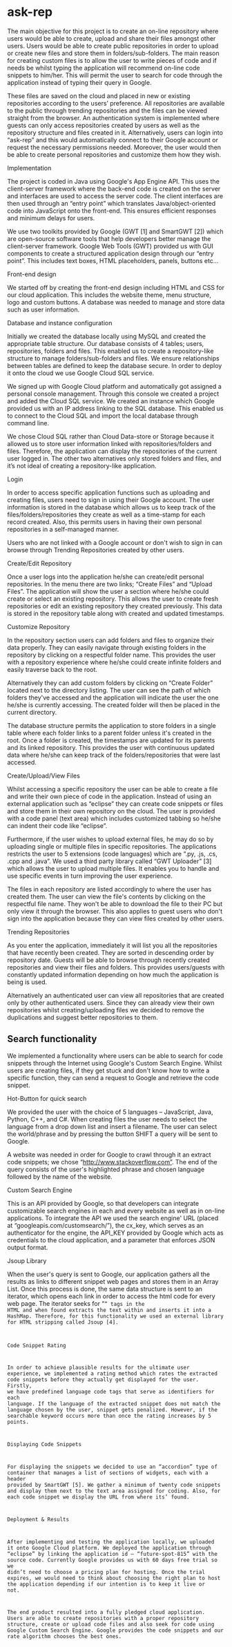 ask-rep
=======

The main objective for this project is to create an on-line repository where users would be able to create, upload and share their files amongst other users. Users would be able to create public repositories in order to upload or create new files and store them in folders/sub-folders. The main reason for creating custom files is to allow the user to write pieces of code and if needs be whilst typing the application will recommend on-line code snippets to him/her. This will permit the user to search for code through the application instead of typing their query in Google.

These files are saved on the cloud and placed in new or existing repositories according to the users’ preference. All repositories are available to the public through trending repositories and the files can be viewed straight from the browser. An authentication system is implemented where guests can only access repositories created by users as well as the repository structure and files created in it. Alternatively, users can login into “ask-rep” and this would automatically connect to their Google account or request the necessary permissions needed. Moreover, the user would then be able to create personal repositories and customize them how they wish.

Implementation

The project is coded in Java using Google's App Engine API. This uses the client-server framework where the back-end code is created on the server and interfaces are used to access the server code. The client interfaces are then used through an “entry point” which translates Java/object-oriented code into JavaScript onto the front-end. This ensures efficient responses and minimum delays for users.

We use two toolkits provided by Google (GWT [1] and SmartGWT [2]) which are open-source software tools that help developers better manage the client-server framework. Google Web Tools (GWT) provided us with GUI components to create a structured application design through our “entry point”. This includes text boxes, HTML placeholders, panels, buttons etc…

Front-end design

We started off by creating the front-end design including HTML and CSS for our cloud application. This includes the website theme, menu structure, logo and custom buttons. A database was needed to manage and store data such as user information.

Database and instance configuration

Initially we created the database locally using MySQL and created the appropriate table structure. Our database consists of 4 tables; users, repositories, folders and files. This enabled us to create a repository-like structure to manage folders/sub-folders and files. We ensure relationships between tables are defined to keep the database secure. In order to deploy it onto the cloud we use Google Cloud SQL service.

We signed up with Google Cloud platform and automatically got assigned a personal console management. Through this console we created a project and added the Cloud SQL service. We created an instance which Google provided us with an IP address linking to the SQL database. This enabled us to connect to the Cloud SQL and import the local database through command line.

We chose Cloud SQL rather than Cloud Data-store or Storage because it allowed us to store user information linked with repositories/folders and files. Therefore, the application can display the repositories of the current user logged in. The other two alternatives only stored folders and files, and it’s not ideal of creating a repository-like application.

Login

In order to access specific application functions such as uploading and creating files, users need to sign in using their Google account. The user information is stored in the database which allows us to keep track of the files/folders/repositories they create as well as a time-stamp for each record created. Also, this permits users in having their own personal repositories in a self-managed manner.  

Users who are not linked with a Google account or don't wish to sign in can browse through Trending Repositories created by other users.

Create/Edit Repository

Once a user logs into the application he/she can create/edit personal repositories. In the menu there are two links; “Create Files” and “Upload Files”. The application will show the user a section where he/she could create or select an existing repository. This allows the user to create fresh repositories or edit an existing repository they created previously. This data is stored in the repository table along with created and updated timestamps.

Customize Repository

In the repository section users can add folders and files to organize their data properly. They can easily navigate through existing folders in the repository by clicking on a respectful folder name. This provides the user with a repository experience where he/she could create infinite folders and easily traverse back to the root.

Alternatively they can add custom folders by clicking on “Create Folder” located next to the directory listing. The user can see the path of which folders they've accessed and the application will indicate the user the one he/she is currently accessing. The created folder will then be placed in the current directory.

The database structure permits the application to store folders in a single table where each folder links to a parent folder unless it's created in the root. Once a folder is created, the timestamps are updated for its parents and its linked repository. This provides the user with continuous updated data where he/she can keep track of the folders/repositories that were last accessed.

Create/Upload/View Files

Whilst accessing a specific repository the user can be able to create a file and write their own piece of code in the application. Instead of using an external application such as “eclipse” they can create code snippets or files and store them in their own repository on the cloud. The user is provided with a code panel (text area) which includes customized tabbing so he/she can indent their code like “eclipse”.


Furthermore, if the user wishes to upload external files, he may do so by uploading single or multiple files in specific repositories. The applications restricts the user to 5 extensions (code languages) which are “.py, .js, .cs, .cpp and .java”. We used a third party library called “GWT Uploader” [3] which allows the user to upload multiple files. It enables you to handle and use specific events in turn improving the user experience.

The files in each repository are listed accordingly to where the user has created them. The user can view the file's contents by clicking on the respectful file name. They won't be able to download the file to their PC but only view it through the browser. This also applies to guest users who don't sign into the application because they can view files created by other users. 

Trending Repositories

As you enter the application, immediately it will list you all the repositories that have recently been created.  They are sorted in descending order by repository date. Guests will be able to browse through recently created repositories and view their files and folders. This provides users/guests with constantly updated information depending on how much the application is being is used.

Alternatively an authenticated user can view all repositories that are created only by other authenticated users. Since they can already view their own repositories whilst creating/uploading files we decided to remove the duplications and suggest better repositories to them.

## Search functionality

We implemented a functionality where users can be able to search for code snippets through the Internet using Google's Custom Search Engine. Whilst users are creating files, if they get stuck and don't know how to write a specific function, they can send a request to Google and retrieve the code snippet.

Hot-Button for quick search

We provided the user with the choice of 5 languages – JavaScript, Java, Python, C++, and C#. When creating files the user needs to select the language from a drop down list and insert a filename. The user can select the world/phrase and by pressing the button SHIFT a query will be sent to Google.

A website was needed in order for Google to crawl through it an extract code snippets; we chose “http://www.stackoverflow.com”. The end of the query consists of the user's highlighted phrase and chosen language followed by the name of the website.

Custom Search Engine

This is an API provided by Google, so that developers can integrate customizable search engines in each and every website as well as in on-line applications. To integrate the API we used the search engine' URL (placed at “googleapis.com/customsearch/”), the cx_key, which serves as an authenticator for the engine, the API_KEY provided by Google which acts as credentials to the cloud application, and a parameter that enforces JSON output format.

Jsoup Library

When the user's query is sent to Google, our application gathers all the results as links to different snippet web pages and stores them in an Array List. Once this process is done, the same data structure is sent to an iterator, which opens each link in order to access the html code for every web page. The iterator seeks for “<code>” tags in the HTML and when found extracts the text within and inserts it into a HashMap. Therefore, for this functionality we used an external library for HTML stripping called Jsoup [4].

Code Snippet Rating

In order to achieve plausible results for the ultimate user experience, we implemented a rating method which rates the extracted code snippets before they actually get displayed for the user. Firstly, we have predefined language code tags that serve as identifiers for each language. If the language of the extracted snippet does not match the language chosen by the user, snippet gets penalized. However, if the searchable keyword occurs more than once the rating increases by 5 points.

Displaying Code Snippets

For displaying the snippets we decided to use an “accordion” type of container that manages a list of sections of widgets, each with a header provided by SmartGWT [5]. We gather a minimum of twenty code snippets and display them next to the text area assigned for coding. Also, for each code snippet we display the URL from where its’ found.


Deployment & Results

After implementing and testing the application locally, we uploaded it onto Google Cloud platform. We deployed the application through “eclipse” by linking the application id – “future-spot-815” with the source code. Currently Google provides us with 60 days free trial so we didn’t need to choose a pricing plan for hosting. Once the trial expires, we would need to think about choosing the right plan to host the application depending if our intention is to keep it live or not.  

The end product resulted into a fully pledged cloud application. Users are able to create repositories with a proper repository structure, create or upload code files and also seek for code using Google Custom Search Engine. Google provides the code snippets and our rate algorithm chooses the best ones.  
